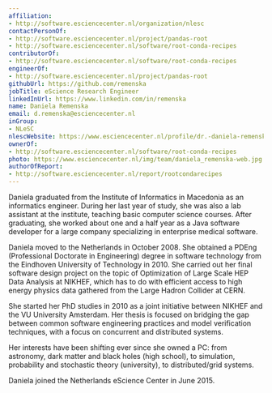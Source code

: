 ```yaml
---
affiliation:
- http://software.esciencecenter.nl/organization/nlesc
contactPersonOf:
- http://software.esciencecenter.nl/project/pandas-root
- http://software.esciencecenter.nl/software/root-conda-recipes
contributorOf:
- http://software.esciencecenter.nl/software/root-conda-recipes
engineerOf:
- http://software.esciencecenter.nl/project/pandas-root
githubUrl: https://github.com/remenska
jobTitle: eScience Research Engineer
linkedInUrl: https://www.linkedin.com/in/remenska
name: Daniela Remenska
email: d.remenska@esciencecenter.nl
inGroup:
- NLeSC
nlescWebsite: https://www.esciencecenter.nl/profile/dr.-daniela-remenska
ownerOf:
- http://software.esciencecenter.nl/software/root-conda-recipes
photo: https://www.esciencecenter.nl/img/team/daniela_remenska-web.jpg
authorOfReport:
- http://software.esciencecenter.nl/report/rootcondarecipes
---
```

Daniela graduated from the Institute of Informatics in Macedonia as an informatics engineer. During her last year of study, she was also a lab assistant at the institute, teaching basic computer science courses. After graduating, she worked about one and a half year as a Java software developer for a large company specializing in enterprise medical software.

Daniela moved to the Netherlands in October 2008. She obtained a PDEng (Professional Doctorate in Engineering) degree in software technology from the Eindhoven University of Technology in 2010. She carried out her final software design project on the topic of Optimization of Large Scale HEP Data Analysis at NIKHEF, which has to do with efficient access to high energy physics data gathered from the Large Hadron Collider at CERN.

She started her PhD studies in 2010 as a joint initiative between NIKHEF and the VU University Amsterdam. Her thesis is focused on bridging the gap between common software engineering practices and model verification techniques, with a focus on concurrent and distributed systems.

Her interests have been shifting ever since she owned a PC: from astronomy, dark matter and black holes (high school), to simulation, probability and stochastic theory (university), to distributed/grid systems.

Daniela joined the Netherlands eScience Center in June 2015.
